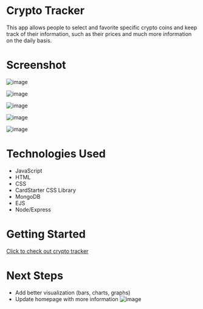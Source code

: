 # Crypto Tracker

This app allows people to select and favorite specific crypto coins and keep track of their information, such as their prices and much more information on the daily basis.

# Screenshot
![image](https://github.com/ItsAlbi007/CryptoTracker/assets/145096395/651aec4b-abab-4a64-9579-574934146ff7)

![image](https://github.com/ItsAlbi007/CryptoTracker/assets/145096395/39b2cd30-ebe8-4314-b2c4-87f3af0c385f)

![image](https://github.com/ItsAlbi007/CryptoTracker/assets/145096395/1d15b593-5267-4cbe-917a-5f5cd4413145)

![image](https://github.com/ItsAlbi007/CryptoTracker/assets/145096395/ddbda18e-5bce-4d19-a73f-f704bacd381b)

![image](https://github.com/ItsAlbi007/CryptoTracker/assets/145096395/0f8764f6-1fdc-4985-9518-b1226b99c311)

# Technologies Used

- JavaScript
- HTML
- CSS
- CardStarter CSS Library
- MongoDB
- EJS
- Node/Express

# Getting Started

[Click to check out crypto tracker](https://cryptotracker.fly.dev/ )

# Next Steps

- Add better visualization (bars, charts, graphs) 
- Update homepage with more information
 ![image](https://github.com/ItsAlbi007/CryptoTracker/assets/145096395/6ea462ff-ab85-4dc0-9adf-d8088ad8f7fd)
